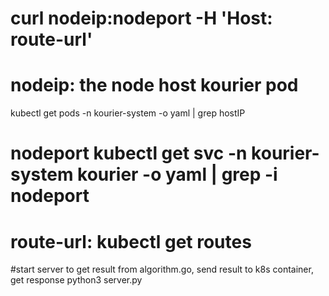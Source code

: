 # curl nodeip:nodeport -H 'Host: route-url'
# nodeip: the node host kourier pod
kubectl get pods -n kourier-system -o yaml  | grep hostIP
# nodeport kubectl get svc -n kourier-system kourier -o yaml | grep -i nodeport
# route-url: kubectl get routes

#start server to get result from algorithm.go, send result to k8s container, get response
python3 server.py 
